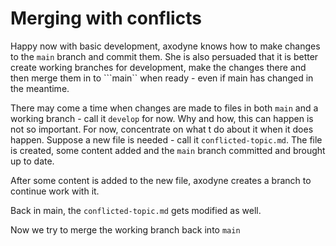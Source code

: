 # Merging with conflicts

Happy now with basic development, axodyne knows how to make changes to the ```main``` branch and commit them. She is also persuaded that it is better create working branches for development, make the changes there and then merge them in to ```main`` when ready - even if main has changed in the meantime.

There may come a time when changes are made to files in both ```main``` and a working branch - call it ```develop``` for now. Why and how, this can happen is not so important. For now, concentrate on what t do about it when it does happen. Suppose a new file is needed - call it ```conflicted-topic.md```. The file is created, some content added and the ```main``` branch committed and brought up to date.

After some content is added to the new file, axodyne creates a branch to continue work with it.



Back in main, the ```conflicted-topic.md``` gets modified as well.

Now we try to merge the working branch back into ```main```

